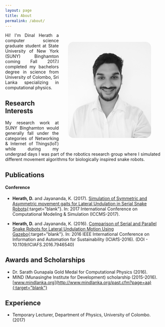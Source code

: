 ```yaml
---
layout: page
title: About
permalink: /about/
---
```


<div class="post-container">
  <div class="post-image-1" align="right">
    <img src="/assets/img/image.jpg" style="width:270px;padding:30px;border-radius:48px;" align="right">
  </div>
  <div class="post-content">
    <p align="justify" style="width:500px">Hi! I'm Dinal Herath a computer science graduate student at State University of New York (SUNY) Binghamton coming Fall 2017.I completed my bachelors degree in science from University of Colombo, Sri Lanka specializing in computational physics.</p>
  </div>
</div>

## Research Interests

<p align="justify">My research work at SUNY Binghamton would generally fall under the categories of Networking & Internet of Things(IoT) while during my undergrad days I was part of the robotics research group where I simulated different movement algorithms for biologically inspired snake robots. <!--If you're interested in my work please visit my research gate page, where I'd be happy to share my work with anyone interested.--></p>

## Publications

#### Conference

- **Herath, D.** and Jayananda, K. (2017). [Simulation of Symmetric and Asymmetric movement gaits for Lateral Undulation in Serial Snake Robots](https://www.researchgate.net/publication/317015239_Simulation_of_Symmetric_and_Asymmetric_movement_gaits_for_Lateral_Undulation_in_Serial_Snake_Robots){:target="blank"}. In: 2017 International Conference on Computational Modeling & Simulation (ICCMS-2017).

- **Herath, D.** and Jayananda, K. (2016). [Comparison of Serial and Parallel Snake Robots for Lateral Undulation Motion Using Gazebo](https://www.researchgate.net/publication/311716282_Comparison_of_Serial_and_Parallel_Snake_Robots_for_Lateral_Undulation_Motion_using_Gazebo){:target="blank"}. In: 2016 IEEE International Conference on Information and Automation for Sustainability (ICIAfS-2016). (DOI -  10.1109/ICIAFS.2016.7946540)

## Awards and Scholarships

- Dr. Sarath Gunapala Gold Medal for Computational Physics (2016).
- MIND (Munasinghe Institute for Development) scholarship (2015-2016).[www.mindlanka.org](http://www.mindlanka.org/past.cfm?page=aa){:target="blank"}

## Experience

- Temporary Lecturer, Department of Physics, University of Colombo.(2017)
